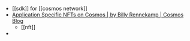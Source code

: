 - [[sdk]] for [[cosmos network]]
- [Application Specific NFTs on Cosmos | by Billy Rennekamp | Cosmos Blog](https://blog.cosmos.network/application-specific-nfts-on-cosmos-8d8a450ec740)
	- [[nft]]
- 